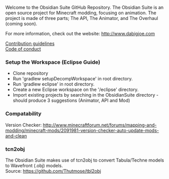 Welcome to the Obsidian Suite GitHub Repository. The Obsidian Suite is an open source project for Minecraft modding, focusing on animation. The project is made of three parts; The API, The Animator, and The Overhaul (coming soon). 

For more information, check out the website: http://www.dabigjoe.com

[Contribution guidelines](CONTRIBUTING.md)  
[Code of conduct](CODE_OF_CONDUCT.md)

### Setup the Workspace (Eclipse Guide) ###

* Clone repository
* Run 'gradlew setupDecompWorkspace' in root directory. 
* Run 'gradlew eclipse' in root directory.
* Create a new Eclipse workspace on the '/eclipse' directory.
* Import existing projects by searching in the ObsidianSuite directory - should produce 3 suggestions (Animator, API and Mod)
	
### Compatability ###

Version Checker: http://www.minecraftforum.net/forums/mapping-and-modding/minecraft-mods/2091981-version-checker-auto-update-mods-and-clean
	
### tcn2obj ###

The Obsidian Suite makes use of tcn2obj to convert Tabula/Techne models to Wavefront (.obj) models.  
Source: https://github.com/Thutmose/tbl2obj
